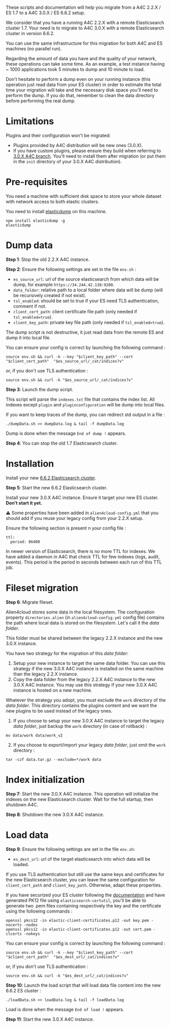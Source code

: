 These scripts and documentation will help you migrate from a A4C 2.2.X / ES 1.7 to a A4C 3.0.X / ES 6.6.2 setup.

We consider that you have a running A4C 2.2.X with a remote Elasticsearch cluster 1.7.
Your need is to migrate to A4C 3.0.X with a remote Elasticsearch cluster in version 6.6.2.

You can use the same infrastructure for this migration for both A4C and ES machines (no parallel run).

Regarding the amount of data you have and the quality of your network, these operations can take some time. As an example, a test instance having ~ 1000 applications took 5 minutes to dump and 10 minute to load.

Don't hesitate to perform a dump even on your running instance (this operation just read data from your ES cluster) in order to estimate the total time your migration will take and the necessary disk space you'll need to perform the dump. If you do that, remember to clean the data directory before performing the real dump.

# Limitations

Plugins and their configuration won't be migrated:

* Plugins provided by A4C distribution will be new ones (3.0.X).
* If you have custom plugins, please ensure they build when referring to [3.0.X A4C branch](https://github.com/alien4cloud/alien4cloud/tree/3.0.x). You'll need to install them after migration (or put them in the `init` directory of your 3.0.X A4C distribution).

# Pre-requisites

You need a machine with sufficient disk space to store your whole dataset with network access to both elastic clusters.

You need to install [elasticdump](https://www.npmjs.com/package/elasticdump) on this machine.

```
npm install elasticdump -g
elasticdump
```

# Dump data

**Step 1**: Stop the old 2.2.X A4C instance.

**Step 2**: Ensure the following settings are set in the file `env.sh` :
* `es_source_url`: url of the source elasticsearch from which data will be dump, for example `https://34.244.42.130:9200`.
* `data_folder`: relative path to a local folder where data will be dump (will be recursively created if not exist).
* `tsl_enabled`: should be set to true if your ES need TLS authentication, comment if not.
* `client_cert_path`: client certificate file path (only needed if `tsl_enabled=true`).
* `client_key_path`: private key file path (only needed if `tsl_enabled=true`).

The dump script is not destructive, it just read data from the remote ES and dump it into local file.

You can ensure your config is correct by launching the following command :

```
source env.sh && curl -k --key "$client_key_path" --cert "$client_cert_path"  "$es_source_url/_cat/indices?v"
```

or, if you don't use TLS authentication :

```
source env.sh && curl -k "$es_source_url/_cat/indices?v"
```

**Step 3**: Launch the dump script.

This script will parse the `indexes.txt` file that contains the index list. All indexes except `plugin` and `pluginconfiguration` will be dump into local files.

If you want to keep traces of the dump, you can redirect std output in a file :

```
./dumpData.sh >> dumpData.log & tail -f dumpData.log
```

Dump is done when the message `End of dump !` appears.

**Step 4**: You can stop the old 1.7 Elasticsearch cluster.

# Installation

Install your new [6.6.2 Elasticsearch cluster](https://www.elastic.co/guide/en/elasticsearch/reference/6.6/install-elasticsearch.html).

**Step 5**: Start the new 6.6.2 Elasticsearch cluster.

Install your new 3.0.X A4C instance. Ensure it target your new ES cluster. **Don't start it yet.**

:warning: Some properties have been added in `alien4cloud-config.yml` that you should add if you reuse your legacy config from your 2.2.X setup.

Ensure the following section is present n your config file :

```
ttl:
  period: 86400
```

In newer version of Elasticsearch, there is no more TTL for indexes. We have added a daemon in A4C that check TTL for few indexes (logs, audit, events). This period is the period in seconds between each run of this TTL job.

# Fileset migration

**Step 6**: Migrate fileset.

Alien4cloud stores some data in the local filesystem. The configuration property `directories.alien` (in `alien4cloud-config.yml` config file) contains the path where local data is stored on the filesystem. Let's call it the *data folder*.

This folder must be shared between the legacy 2.2.X instance and the new 3.0.X instance.

You have two strategy for the migration of this *data folder*:
1. Setup your new instance to target the same data folder. You can use this strategy if the new 3.0.X A4C instance is installed on the same machine than the legacy 2.2.X instance.
2. Copy the data folder from the legacy 2.2.X A4C instance to the new 3.0.X A4C instance. You may use this strategy if your new 3.0.X A4C instance is hosted on a new machine.

Whatever the strategy you adopt, you must exclude the `work` directory of the *data folder*. This directory contains the plugins content and we want the new plugins to be used instead of the legacy ones.

1. If you choose to setup your new 3.0.X A4C instance to target the legacy *data folder*, just backup the `work` directory (in case of rollback) :

```
mv data/work data/work_v2
```

2. If you choose to export/import your legacy *data folder*, just omit the `work` directory :

```
tar -czf data.tar.gz --exclude=*/work data
```

# Index initialization

**Step 7**: Start the new 3.0.X A4C instance. This operation will initialize the indexes on the new Elasticsearch cluster.
Wait for the full startup, then shutdown A4C.

**Step 8**: Shutdown the new 3.0.X A4C instance.

# Load data

**Step 9**: Ensure the following settings are set in the file `env.sh`:
* `es_dest_url`: url of the target elasticsearch into which data will be loaded.

If you use TLS authentication but still use the same keys and certificates for the new Elasticsearch cluster, you can leave the same configuration for `client_cert_path` and `client_key_path`. Otherwise, adapt these properties.

If you have securized your ES cluster following the [documentation](https://www.elastic.co/guide/en/elasticsearch/reference/6.6/configuring-tls.html) and have generated PK12 file using `elasticsearch-certutil`, you'll be able to generate two .pem files containing respectively the key and the certificate using the following commands :

```
openssl pkcs12 -in elastic-client-certificates.p12 -out key.pem -nocerts -nodes
openssl pkcs12 -in elastic-client-certificates.p12 -out cert.pem -clcerts -nokeys
```

You can ensure your config is correct by launching the following command :

```
source env.sh && curl -k --key "$client_key_path" --cert "$client_cert_path"  "$es_dest_url/_cat/indices?v"
```

or, if you don't use TLS authentication :

```
source env.sh && curl -k "$es_dest_url/_cat/indices?v"
```

**Step 10**: Launch the load script that will load data file content into the new 6.6.2 ES cluster :

```
./loadData.sh >> loadData.log & tail -f loadData.log
```

Load is done when the message `End of load !` appears.

**Step 11**: Start the new 3.0.X A4C instance.
